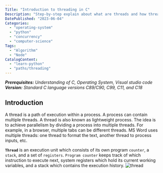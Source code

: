 ```yaml
---
Title: "Introduction to threading in C"
Description: "Step-by-step explain about what are threads and how threading works with suitable code samples."
DatePublished: "2023-06-04"
Categories:
  - "operating-system"
  - "python"
  - "concurrency"
  - "computer-science"
Tags:
  - "Algorithm"
  - "Node"
CatalogContent:
  - "learn-python"
  - "paths/threading"
---
```


[thread]: (https://raw.githubusercontent.com/Codecademy/ugc/main/content/thread.png)

_**Prerequisites:** Understanding of C, Operating System, Visual studio code_
_**Version:** Standard C language versions C89/C90, C99, C11, and C18_

## Introduction

A thread is a path of execution within a process. A process can contain multiple threads. A thread is also known as lightweight process. The idea is to achieve parallelism by dividing a process
into multiple threads. For example, in a browser, multiple tabs can be different threads. MS Word uses multiple threads: one thread to format the text, another thread to process inputs, etc.

**`Thread`** is an execution unit which consists of its own program `counter`, a `stack`, and a set of `registers`. `Program counter` keeps track of which instruction to execute next, system registers which hold its current working variables, and a stack which contains the execution history.
![thread][thread]

